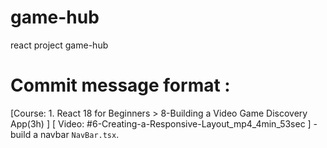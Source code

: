 # game-hub
react project game-hub

# Commit message format : 
[Course: 1. React 18 for Beginners > 8-Building a Video Game Discovery App(3h) ] [ Video: #6-Creating-a-Responsive-Layout_mp4_4min_53sec ] - build a navbar `NavBar.tsx`.
